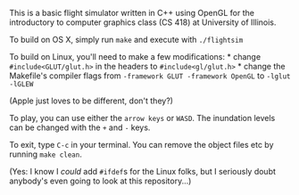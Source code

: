This is a basic flight simulator written in C++ using OpenGL for the introductory to computer graphics class (CS 418) at University of Illinois.

To build on OS X, simply run `make` and execute with `./flightsim`

To build on Linux, you'll need to make a few modifications:
    * change `#include<GLUT/glut.h>` in the headers to `#include<gl/glut.h>`
    * change the Makefile's compiler flags from `-framework GLUT -framework OpenGL` to `-lglut -lGLEW`

(Apple just loves to be different, don't they?)

To play, you can use either the `arrow keys` or `WASD`. The inundation levels can be changed with the `+` and `-` keys.

To exit, type `C-c` in your terminal. You can remove the object files etc by running `make clean`.


(Yes: I know I *could* add `#ifdef`s for the Linux folks, but I seriously doubt anybody's even going to look at this repository...)
